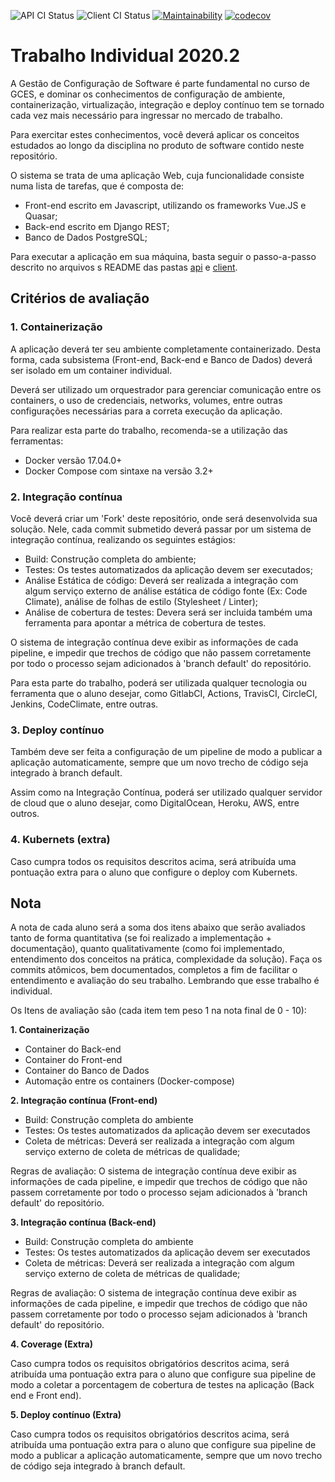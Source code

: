![API CI Status](https://github.com/iurisevero/Trabalho-Individual-2020-2/actions/workflows/api-ci.yml/badge.svg) ![Client CI Status](https://github.com/iurisevero/Trabalho-Individual-2020-2/actions/workflows/client-ci.yml/badge.svg) [![Maintainability](https://api.codeclimate.com/v1/badges/215b8d2a499a2f5503b3/maintainability)](https://codeclimate.com/github/iurisevero/Trabalho-Individual-2020-2/maintainability) [![codecov](https://codecov.io/gh/iurisevero/Trabalho-Individual-2020-2/branch/master/graph/badge.svg?token=VRZ74LJ3AD)](https://codecov.io/gh/iurisevero/Trabalho-Individual-2020-2)

# Trabalho Individual 2020.2


A Gestão de Configuração de Software é parte fundamental no curso de GCES, e dominar os conhecimentos de configuração de ambiente, containerização, virtualização, integração e deploy contínuo tem se tornado cada vez mais necessário para ingressar no mercado de trabalho.

Para exercitar estes conhecimentos, você deverá aplicar os conceitos estudados ao longo da disciplina no produto de software contido neste repositório.

O sistema se trata de uma aplicação Web, cuja funcionalidade consiste numa lista de tarefas, que é composta de:
- Front-end escrito em Javascript, utilizando os frameworks Vue.JS e Quasar;
- Back-end escrito em Django REST;
- Banco de Dados PostgreSQL;

Para executar a aplicação em sua máquina, basta seguir o passo-a-passo descrito no arquivos s README das pastas [api](./api/README.md) e [client](./client/README.md).


## Critérios de avaliação

### 1. Containerização

A aplicação deverá ter seu ambiente completamente containerizado. Desta forma, cada subsistema (Front-end, Back-end e Banco de Dados) deverá ser isolado em um container individual.

Deverá ser utilizado um orquestrador para gerenciar comunicação entre os containers, o uso de credenciais, networks, volumes, entre outras configurações necessárias para a correta execução da aplicação.

Para realizar esta parte do trabalho, recomenda-se a utilização das ferramentas:

- Docker versão 17.04.0+
- Docker Compose com sintaxe na versão 3.2+

### 2. Integração contínua

Você deverá criar um 'Fork' deste repositório, onde será desenvolvida sua solução. Nele, cada commit submetido deverá passar por um sistema de integração contínua, realizando os seguintes estágios:

- Build: Construção completa do ambiente;
- Testes: Os testes automatizados da aplicação devem ser executados;
- Análise Estática de código: Deverá ser realizada a integração com algum serviço externo de análise estática de código fonte (Ex: Code Climate), análise de folhas de estilo (Stylesheet / Linter);
- Análise de cobertura de testes: Devera será ser incluida também uma ferramenta para apontar a métrica de cobertura de testes.

O sistema de integração contínua deve exibir as informações de cada pipeline, e impedir que trechos de código que não passem corretamente por todo o processo sejam adicionados à 'branch default' do repositório.

Para esta parte do trabalho, poderá ser utilizada qualquer tecnologia ou ferramenta que o aluno desejar, como GitlabCI, Actions, TravisCI, CircleCI, Jenkins, CodeClimate, entre outras.

### 3. Deploy contínuo

Também deve ser feita a configuração de um pipeline de modo a publicar a aplicação automaticamente, sempre que um novo trecho de código seja integrado à branch default.

Assim como na Integração Contínua, poderá ser utilizado qualquer servidor de cloud que o aluno desejar, como DigitalOcean, Heroku, AWS, entre outros.

### 4. Kubernets (extra)

Caso cumpra todos os requisitos descritos acima, será atribuída uma pontuação extra para o aluno que configure o deploy com Kubernets.

## Nota

A nota de cada aluno será a soma dos itens abaixo que serão avaliados tanto de forma quantitativa (se foi realizado a implementação + documentação), quanto qualitativamente (como foi implementado, entendimento dos conceitos na prática, complexidade da solução). Faça os commits atômicos, bem documentados, completos a fim de facilitar o entendimento e avaliação do seu trabalho. Lembrando que esse trabalho é individual. 

Os Itens de avaliação são (cada item tem peso 1 na nota final de 0 - 10):

**1. Containerização**

- Container do Back-end
- Container do Front-end
- Container do Banco de Dados
- Automação entre os containers (Docker-compose)

**2. Integração contínua (Front-end)**

- Build: Construção completa do ambiente
- Testes: Os testes automatizados da aplicação devem ser executados
- Coleta de métricas: Deverá ser realizada a integração com algum serviço externo de coleta de métricas de qualidade;

Regras de avaliação: O sistema de integração contínua deve exibir as informações de cada pipeline, e impedir que trechos de código que não passem corretamente por todo o processo sejam adicionados à 'branch default' do repositório.

**3. Integração contínua (Back-end)**

- Build: Construção completa do ambiente
- Testes: Os testes automatizados da aplicação devem ser executados
- Coleta de métricas: Deverá ser realizada a integração com algum serviço externo de coleta de métricas de qualidade;

Regras de avaliação: O sistema de integração contínua deve exibir as informações de cada pipeline, e impedir que trechos de código que não passem corretamente por todo o processo sejam adicionados à 'branch default' do repositório.

**4. Coverage (Extra)**

Caso cumpra todos os requisitos obrigatórios descritos acima, será atribuída uma pontuação extra para o aluno que configure sua pipeline de modo a coletar a porcentagem de cobertura de testes na aplicação (Back end e Front end).

**5. Deploy contínuo (Extra)**

Caso cumpra todos os requisitos obrigatórios descritos acima, será atribuída uma pontuação extra para o aluno que configure sua pipeline de modo a publicar a aplicação automaticamente, sempre que um novo trecho de código seja integrado à branch default.


